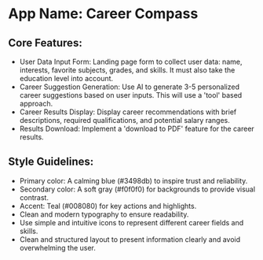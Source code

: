 # **App Name**: Career Compass

## Core Features:

- User Data Input Form: Landing page form to collect user data: name, interests, favorite subjects, grades, and skills. It must also take the education level into account.
- Career Suggestion Generation: Use AI to generate 3-5 personalized career suggestions based on user inputs. This will use a 'tool' based approach.
- Career Results Display: Display career recommendations with brief descriptions, required qualifications, and potential salary ranges.
- Results Download: Implement a 'download to PDF' feature for the career results.

## Style Guidelines:

- Primary color: A calming blue (#3498db) to inspire trust and reliability.
- Secondary color: A soft gray (#f0f0f0) for backgrounds to provide visual contrast.
- Accent: Teal (#008080) for key actions and highlights.
- Clean and modern typography to ensure readability.
- Use simple and intuitive icons to represent different career fields and skills.
- Clean and structured layout to present information clearly and avoid overwhelming the user.